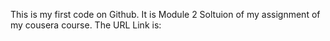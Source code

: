 This is my first code on Github.
It is Module 2 Soltuion of my assignment of my cousera course.
The URL Link is:
